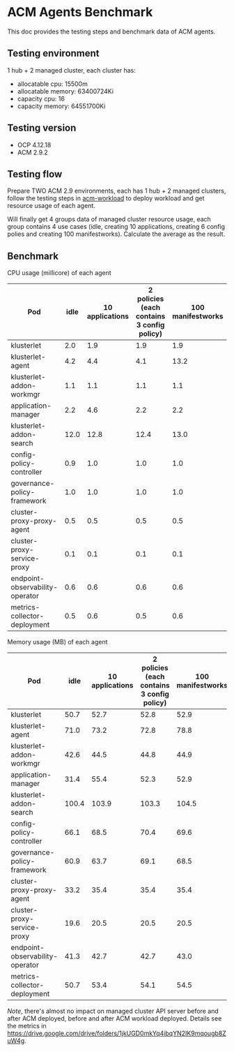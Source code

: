 # ACM Agents Benchmark

This doc provides the testing steps and benchmark data of ACM agents.

## Testing environment

1 hub + 2 managed cluster, each cluster has: 

- allocatable cpu: 15500m
- allocatable memory: 63400724Ki
- capacity cpu: 16
- capacity memory: 64551700Ki

## Testing version 

- OCP 4.12.18
- ACM 2.9.2

## Testing flow

Prepare TWO ACM 2.9 environments, each has 1 hub + 2 managed clusters, follow the testing steps in [acm-workload](https://github.com/haoqing0110/acm-workload/blob/main/README.md) to deploy workload and get resource usage of each agent. 

Will finally get 4 groups data of managed cluster resource usage, each group contains 4 use cases (idle, creating 10 applications, creating 6 config polies and creating 100 manifestworks). Calculate the average as the result. 

## Benchmark

CPU usage (millicore) of each agent

| Pod                             | idle       | 10 applications | 2 policies (each contains 3 config policy) | 100 manifestworks |
|----------------------------------|------------|-----------------|--------------------------------------------|---------------------|
| klusterlet                       | 2.0        | 1.9             | 1.9                                        | 1.9                 |
| klusterlet-agent                 | 4.2        | 4.4             | 4.1                                        | 13.2                |
| klusterlet-addon-workmgr         | 1.1        | 1.1             | 1.1                                        | 1.1                 |
| application-manager              | 2.2        | 4.6             | 2.2                                        | 2.2                 |
| klusterlet-addon-search          | 12.0       | 12.8            | 12.4                                       | 13.0                |
| config-policy-controller         | 0.9        | 1.0             | 1.0                                        | 1.0                 |
| governance-policy-framework      | 1.0        | 1.0             | 1.0                                        | 1.0                 |
| cluster-proxy-proxy-agent         | 0.5        | 0.5             | 0.5                                        | 0.5                 |
| cluster-proxy-service-proxy       | 0.1        | 0.1             | 0.1                                        | 0.1                 |
| endpoint-observability-operator   | 0.6        | 0.6             | 0.6                                        | 0.6                 |
| metrics-collector-deployment      | 0.5        | 0.6             | 0.5                                        | 0.6                 |


Memory usage (MB) of each agent

| Pod                             | idle       | 10 applications | 2 policies (each contains 3 config policy) | 100 manifestworks |
|----------------------------------|------------|-----------------|--------------------------------------------|---------------------|
| klusterlet                       | 50.7       | 52.7            | 52.8                                       | 52.9                |
| klusterlet-agent                 | 71.0       | 73.2            | 72.8                                       | 78.8                |
| klusterlet-addon-workmgr         | 42.6       | 44.5            | 44.8                                       | 44.9                |
| application-manager              | 31.4       | 55.4            | 52.3                                       | 52.9                |
| klusterlet-addon-search          | 100.4      | 103.9           | 103.3                                      | 104.5               |
| config-policy-controller         | 66.1       | 68.5            | 70.4                                       | 69.6                |
| governance-policy-framework      | 60.9       | 63.7            | 69.1                                       | 68.5                |
| cluster-proxy-proxy-agent         | 33.2       | 35.4            | 35.4                                       | 35.4                |
| cluster-proxy-service-proxy       | 19.6       | 20.5            | 20.5                                       | 20.5                |
| endpoint-observability-operator   | 41.3       | 42.7            | 42.7                                       | 43.0                |
| metrics-collector-deployment      | 50.7       | 53.4            | 54.1                                       | 54.5                |

_Note_, there's almost no impact on managed cluster API server before and after ACM deployed, before and after ACM workload deployed. Details see the metrics in 
https://drive.google.com/drive/folders/1jkUGD0mkYq4ibqYN2IK9mqougb8ZuW4g. 